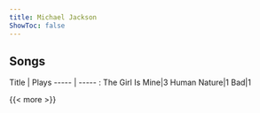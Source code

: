 ```yaml
---
title: Michael Jackson
ShowToc: false
---
```


## Songs
Title | Plays 
----- | ----- : 
The Girl Is Mine|3
Human Nature|1
Bad|1

{{< more >}}